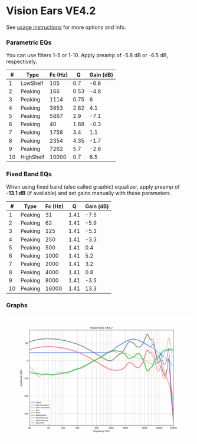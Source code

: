 # Vision Ears VE4.2
See [usage instructions](https://github.com/jaakkopasanen/AutoEq#usage) for more options and info.

### Parametric EQs
You can use filters 1-5 or 1-10. Apply preamp of -5.8 dB or -6.5 dB, respectively.

|   # | Type      |   Fc (Hz) |    Q |   Gain (dB) |
|-----|-----------|-----------|------|-------------|
|   1 | LowShelf  |       105 | 0.7  |        -6.8 |
|   2 | Peaking   |       166 | 0.53 |        -4.8 |
|   3 | Peaking   |      1114 | 0.75 |         6   |
|   4 | Peaking   |      3853 | 2.82 |         4.1 |
|   5 | Peaking   |      5867 | 2.9  |        -7.1 |
|   6 | Peaking   |        40 | 1.88 |        -0.3 |
|   7 | Peaking   |      1758 | 3.4  |         1.1 |
|   8 | Peaking   |      2354 | 4.35 |        -1.7 |
|   9 | Peaking   |      7262 | 5.7  |        -2.6 |
|  10 | HighShelf |     10000 | 0.7  |         6.5 |

### Fixed Band EQs
When using fixed band (also called graphic) equalizer, apply preamp of **-13.1 dB** (if available) and set gains manually with these parameters.

|   # | Type    |   Fc (Hz) |    Q |   Gain (dB) |
|-----|---------|-----------|------|-------------|
|   1 | Peaking |        31 | 1.41 |        -7.5 |
|   2 | Peaking |        62 | 1.41 |        -5.9 |
|   3 | Peaking |       125 | 1.41 |        -5.3 |
|   4 | Peaking |       250 | 1.41 |        -3.3 |
|   5 | Peaking |       500 | 1.41 |         0.4 |
|   6 | Peaking |      1000 | 1.41 |         5.2 |
|   7 | Peaking |      2000 | 1.41 |         3.2 |
|   8 | Peaking |      4000 | 1.41 |         0.8 |
|   9 | Peaking |      8000 | 1.41 |        -3.5 |
|  10 | Peaking |     16000 | 1.41 |        13.3 |

### Graphs
![](./Vision%20Ears%20VE4.2.png)
